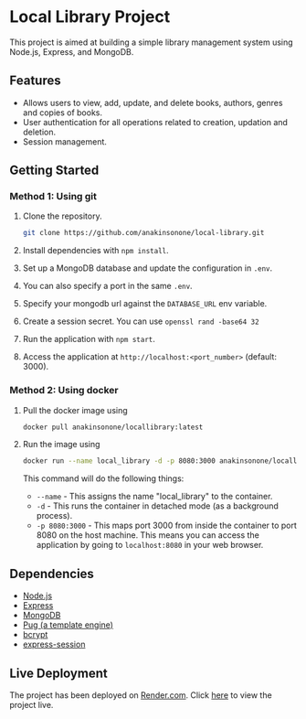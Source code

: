 # Local Library Project

This project is aimed at building a simple library management system using Node.js, Express, and MongoDB.

## Features

- Allows users to view, add, update, and delete books, authors, genres and copies of books.
- User authentication for all operations related to creation, updation and deletion.
- Session management.

## Getting Started

### Method 1: Using git

1. Clone the repository.

   ```bash
   git clone https://github.com/anakinsonone/local-library.git
   ```

2. Install dependencies with `npm install`.
3. Set up a MongoDB database and update the configuration in `.env`.
4. You can also specify a port in the same `.env`.
5. Specify your mongodb url against the `DATABASE_URL` env variable.
6. Create a session secret. You can use `openssl rand -base64 32`
7. Run the application with `npm start`.
8. Access the application at `http://localhost:<port_number>` (default: 3000).

### Method 2: Using docker

1. Pull the docker image using

   ```bash
   docker pull anakinsonone/locallibrary:latest
   ```

2. Run the image using

   ```bash
   docker run --name local_library -d -p 8080:3000 anakinsonone/locallibrary:latest
   ```

   This command will do the following things:

   - `--name` - This assigns the name "local_library" to the container.
   - `-d` - This runs the container in detached mode (as a background process).
   - `-p 8080:3000` - This maps port 3000 from inside the container to port 8080 on the host machine.
     This means you can access the application by going to `localhost:8080` in your web browser.

## Dependencies

- [Node.js](https://nodejs.org/en/learn/getting-started/introduction-to-nodejs)
- [Express](https://expressjs.com/en/starter/installing.html)
- [MongoDB](https://www.mongodb.com/)
- [Pug (a template engine)](https://pugjs.org/api/getting-started.html)
- [bcrypt](https://www.npmjs.com/package/bcrypt)
- [express-session](https://www.npmjs.com/package/express-session)

## Live Deployment

The project has been deployed on [Render.com](https://render.com/).
Click [here](https://mdn-local-libraryl.onrender.com) to view the project live.
